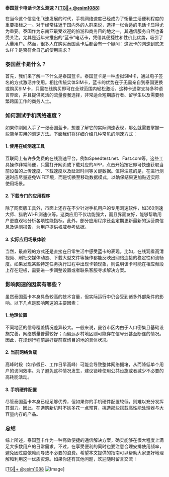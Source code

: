 **泰国蓝卡电话卡怎么测速？[[TG💪+ @esim1088](https://t.me/s/esim1088)]**

在当今这个信息化飞速发展的时代，手机网络速度已经成为了衡量生活便利程度的重要指标之一。对于经常往返于国内外的人群来说，选择一张合适的电话卡显得尤为重要。泰国作为东南亚最受欢迎的旅游和商务目的地之一，其通信服务自然也备受关注。尤其是近年来推出的“蓝卡”电话卡，凭借其便捷性和性价比优势，吸引了大量用户。然而，很多人在购买泰国蓝卡后都会有一个疑问：这张卡的网速到底怎么样？是否符合自己的使用需求？

### 泰国蓝卡是什么？

首先，我们来了解一下什么是泰国蓝卡。泰国蓝卡是一种虚拟SIM卡，通过电子签名的方式激活并使用。相比传统实体SIM卡，蓝卡的优势在于无需亲自到泰国更换或购买SIM卡，只需在线购买即可在全球范围内轻松激活。这种卡通常支持多种语言界面，并且提供灵活的流量套餐选择，非常适合短期旅行者、留学生以及需要频繁跨国工作的商务人士。

### 如何测试手机网络速度？

如果你刚刚入手了一张泰国蓝卡，想要了解它的实际网速表现，那么就需要掌握一些简单实用的测速方法。下面我们将详细介绍几种常见的测速方式：

#### 1. 使用在线测速工具

互联网上有许多免费的在线测速平台，例如Speedtest.net、Fast.com等。这些工具操作非常简便，只需打开网页或下载对应的APP，点击开始按钮即可快速获取当前设备的上传速度、下载速度以及延迟时间等关键数据。值得注意的是，在进行测速时应尽量避免WiFi环境，而是切换至移动数据模式，以确保结果更加贴近实际使用场景。

#### 2. 下载专门的应用程序

除了网页版工具外，市面上还存在不少针对手机用户的专用测速软件，如360测速大师、猎豹Wi-Fi测速仪等。这类应用不仅功能强大，而且界面友好，能够帮助用户更直观地分析各项性能指标。此外，部分应用程序还会定期更新最新的运营商信息及评测报告，为用户提供权威参考依据。

#### 3. 实际应用场景体验

当然，最直观的方式还是直接在日常生活中感受蓝卡的表现。比如，在线观看高清视频、刷社交媒体动态、下载大型文件等操作都能反映出网络连接的稳定性和流畅度。如果发现某些特定任务执行过程中出现卡顿现象，则说明该卡可能在相应频段上存在短板，需要进一步调整设置或者联系客服寻求解决方案。

### 影响网速的因素有哪些？

虽然泰国蓝卡本身具备较高的技术含量，但实际运行中仍会受到诸多外部条件的影响。以下几点是影响网速的主要因素：

#### 1. 地理位置

不同地区的信号覆盖情况差异较大。一般来说，曼谷市区内由于人口密集且基础设施完善，网络质量普遍较好；而偏远乡村地区则可能存在信号弱甚至断连的情况。因此，在规划行程前最好提前查询目的地的具体状况。

#### 2. 当前网络负载

高峰时段（如节假日、工作日早高峰）可能会导致整体网络拥堵，从而降低单个用户的访问效率。为了避免这种情况发生，建议错峰使用公共设施或者减少不必要的高耗能活动。

#### 3. 手机硬件配置

尽管泰国蓝卡本身已经足够优秀，但如果你的手机硬件配置较低，则难以充分发挥其潜力。因此，在选购新机时不妨多花一点预算，挑选那些搭载高性能处理器与大容量内存的产品。

### 总结

综上所述，泰国蓝卡作为一种高效便捷的通信解决方案，确实能够在很大程度上满足大多数用户的日常需求。不过，在享受便利的同时也要注意合理安排使用频率，避免因过度依赖而导致不必要的浪费。希望本文提供的指南可以帮助大家更好地理解和利用这一优质资源。如果你还有其他问题，欢迎随时留言交流！

[[TG💪+ @esim1088](https://t.me/s/esim1088) ![Image](https://i.postimg.cc/4NQfJmqS/Snipaste-2025-05-13-00-14-12.png)]